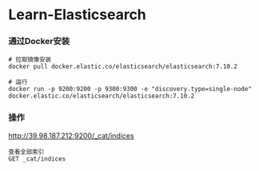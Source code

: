 # Learn-Elasticsearch





### 通过Docker安装

```shell
# 拉取镜像安装
docker pull docker.elastic.co/elasticsearch/elasticsearch:7.10.2

# 运行
docker run -p 9200:9200 -p 9300:9300 -e "discovery.type=single-node" docker.elastic.co/elasticsearch/elasticsearch:7.10.2
```



### 操作

http://39.98.187.212:9200/_cat/indices

```shell
查看全部索引
GET _cat/indices

```


